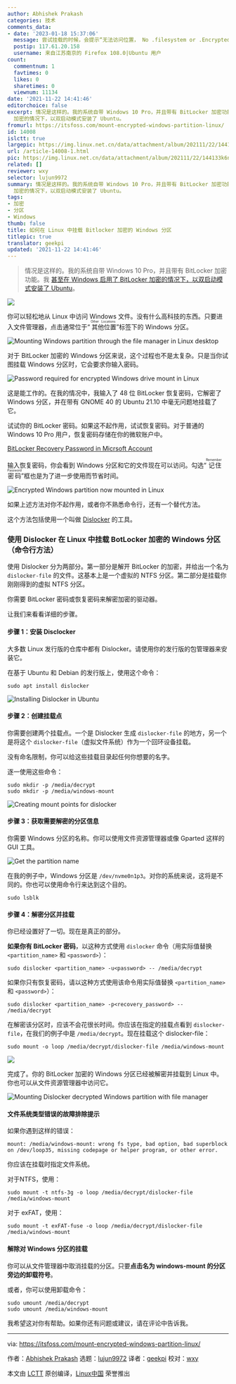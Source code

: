 ```yaml
---
author: Abhishek Prakash
categories: 技术
comments_data:
- date: '2023-01-18 15:37:06'
  message: 尝试挂载的时候，会提示“无法访问位置， No .filesystem or .Encrypted interface on D-Bus Object&quot;,然后给出一个关闭的选项，这个问题可以解决吗？
  postip: 117.61.20.158
  username: 来自江苏南京的 Firefox 108.0|Ubuntu 用户
count:
  commentnum: 1
  favtimes: 0
  likes: 0
  sharetimes: 0
  viewnum: 11134
date: '2021-11-22 14:41:46'
editorchoice: false
excerpt: 情况是这样的。我的系统自带 Windows 10 Pro，并且带有 BitLocker 加密功能。我 甚至在 Windows 启用了 BitLocker
  加密的情况下，以双启动模式安装了 Ubuntu。
fromurl: https://itsfoss.com/mount-encrypted-windows-partition-linux/
id: 14008
islctt: true
largepic: https://img.linux.net.cn/data/attachment/album/202111/22/144133k6n9xsnnt46t0z94.jpg
url: /article-14008-1.html
pic: https://img.linux.net.cn/data/attachment/album/202111/22/144133k6n9xsnnt46t0z94.jpg.thumb.jpg
related: []
reviewer: wxy
selector: lujun9972
summary: 情况是这样的。我的系统自带 Windows 10 Pro，并且带有 BitLocker 加密功能。我 甚至在 Windows 启用了 BitLocker
  加密的情况下，以双启动模式安装了 Ubuntu。
tags:
- 加密
- 分区
- Windows
thumb: false
title: 如何在 Linux 中挂载 Bitlocker 加密的 Windows 分区
titlepic: true
translator: geekpi
updated: '2021-11-22 14:41:46'
---
```



> 
> 情况是这样的。我的系统自带 Windows 10 Pro，并且带有 BitLocker 加密功能。我 [甚至在 Windows 启用了 BitLocker 加密的情况下，以双启动模式安装了 Ubuntu](https://itsfoss.com/dual-boot-ubuntu-windows-bitlocker/)。
> 
> 
> 


![](https://img.linux.net.cn/data/attachment/album/202111/22/144133k6n9xsnnt46t0z94.jpg)


你可以轻松地从 Linux 中访问 Windows 文件。没有什么高科技的东西。只要进入文件管理器，点击通常位于“<ruby> 其他位置 <rt>  Other Locations </rt></ruby>”标签下的 Windows 分区。


![Mounting Windows partition through the file manager in Linux desktop](https://img.linux.net.cn/data/attachment/album/202111/22/144146t9qo6pytmpqdpu2t.png)


对于 BitLocker 加密的 Windows 分区来说，这个过程也不是太复杂。只是当你试图挂载 Windows 分区时，它会要求你输入密码。


![Password required for encrypted Windows drive mount in Linux](https://img.linux.net.cn/data/attachment/album/202111/22/144147a3u888k89c88oes8.png)


这是能工作的。在我的情况中，我输入了 48 位 BitLocker 恢复密码，它解密了 Windows 分区，并在带有 GNOME 40 的 Ubuntu 21.10 中毫无问题地挂载了它。


试试你的 BitLocker 密码。如果这不起作用，试试恢复密码。对于普通的 Windows 10 Pro 用户，恢复密码存储在你的微软账户中。


[BitLocker Recovery Password in Micrsoft Account](https://account.microsoft.com/devices/recoverykey?refd=support.microsoft.com)


输入恢复密码，你会看到 Windows 分区和它的文件现在可以访问。勾选“<ruby> 记住密码 <rt>  Remember Password </rt></ruby>”框也是为了进一步使用而节省时间。


![Encrypted Windows partition now mounted in Linux](https://img.linux.net.cn/data/attachment/album/202111/22/144147hb5zs8kjuu5uv5pj.png)


如果上述方法对你不起作用，或者你不熟悉命令行，还有一个替代方法。


这个方法包括使用一个叫做 [Dislocker](https://github.com/Aorimn/dislocker) 的工具。


### 使用 Dislocker 在 Linux 中挂载 BotLocker 加密的 Windows 分区（命令行方法）


使用 Dislocker 分为两部分。第一部分是解开 BitLocker 的加密，并给出一个名为 `dislocker-file` 的文件。这基本上是一个虚拟的 NTFS 分区。第二部分是挂载你刚刚得到的虚拟 NTFS 分区。


你需要 BitLocker 密码或恢复密码来解密加密的驱动器。


让我们来看看详细的步骤。


#### 步骤 1：安装 Disclocker


大多数 Linux 发行版的仓库中都有 Dislocker。请使用你的发行版的包管理器来安装它。


在基于 Ubuntu 和 Debian 的发行版上，使用这个命令：



```
sudo apt install dislocker

```

![Installing Dislocker in Ubuntu](https://img.linux.net.cn/data/attachment/album/202111/22/144148y36p9e9ztz699l9u.png)


#### 步骤 2：创建挂载点


你需要创建两个挂载点。一个是 Dislocker 生成 `dislocker-file` 的地方，另一个是将这个 `dislocker-file`（虚拟文件系统）作为一个回环设备挂载。


没有命名限制，你可以给这些挂载目录起任何你想要的名字。


逐一使用这些命令：



```
sudo mkdir -p /media/decrypt
sudo mkdir -p /media/windows-mount

```

![Creating mount points for dislocker](https://img.linux.net.cn/data/attachment/album/202111/22/144148v100x4xd0bvidzre.png)


#### 步骤 3：获取需要解密的分区信息


你需要 Windows 分区的名称。你可以使用文件资源管理器或像 Gparted 这样的 GUI 工具。


![Get the partition name](https://img.linux.net.cn/data/attachment/album/202111/22/144148c5dmmedf16ef9m5t.png)


在我的例子中，Windows 分区是 `/dev/nvme0n1p3`。对你的系统来说，这将是不同的。你也可以使用命令行来达到这个目的。



```
sudo lsblk

```

#### 步骤 4：解密分区并挂载


你已经设置好了一切。现在是真正的部分。


**如果你有 BitLocker 密码**，以这种方式使用 `dislocker` 命令（用实际值替换 `<partition_name>` 和 `<password>`）：



```
sudo dislocker <partition_name> -u<password> -- /media/decrypt

```

如果你只有恢复密码，请以这种方式使用该命令用实际值替换 `<partition_name>` 和 `<password>`）：



```
sudo dislocker <partition_name> -p<recovery_password> -- /media/decrypt

```

在解密该分区时，应该不会花很长时间。你应该在指定的挂载点看到 `dislocker-file`，在我们的例子中是 `/media/decrypt`。现在挂载这个 dislocker-file：



```
sudo mount -o loop /media/decrypt/dislocker-file /media/windows-mount

```

![](https://img.linux.net.cn/data/attachment/album/202111/22/144149mye8qve8hirmxqjv.png)


完成了。你的 BitLocker 加密的 Windows 分区已经被解密并挂载到 Linux 中。你也可以从文件资源管理器中访问它。


![Mounting Dislocker decrypted Windows partition with file manager](https://img.linux.net.cn/data/attachment/album/202111/22/144149lqqvg3gvgk5r44sd.png)


#### 文件系统类型错误的故障排除提示


如果你遇到这样的错误：



```
mount: /media/windows-mount: wrong fs type, bad option, bad superblock on /dev/loop35, missing codepage or helper program, or other error.

```

你应该在挂载时指定文件系统。


对于NTFS，使用：



```
sudo mount -t ntfs-3g -o loop /media/decrypt/dislocker-file /media/windows-mount

```

对于 exFAT，使用：



```
sudo mount -t exFAT-fuse -o loop /media/decrypt/dislocker-file /media/windows-mount

```

#### 解除对 Windows 分区的挂载


你可以从文件管理器中取消挂载的分区。只要**点击名为 windows-mount 的分区旁边的卸载符号**。


或者，你可以使用卸载命令：



```
sudo umount /media/decrypt
sudo umount /media/windows-mount

```

我希望这对你有帮助。如果你还有问题或建议，请在评论中告诉我。




---


via: <https://itsfoss.com/mount-encrypted-windows-partition-linux/>


作者：[Abhishek Prakash](https://itsfoss.com/author/abhishek/) 选题：[lujun9972](https://github.com/lujun9972) 译者：[geekpi](https://github.com/geekpi) 校对：[wxy](https://github.com/wxy)


本文由 [LCTT](https://github.com/LCTT/TranslateProject) 原创编译，[Linux中国](https://linux.cn/) 荣誉推出